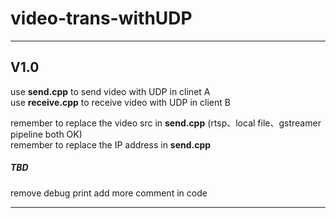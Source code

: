 # video-trans-withUDP

----
## V1.0
  use **send.cpp** to send video with UDP  in clinet A  
  use **receive.cpp** to receive video with UDP in client B  
    
    
  remember to replace the video src in **send.cpp** (rtsp、local file、gstreamer pipeline both OK)  
  remember to replace the IP address in **send.cpp**  
##### TBD
  remove debug print
  add more comment in code  
  
----
